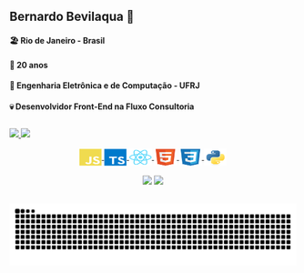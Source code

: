 ## Bernardo Bevilaqua 👋
#### 🏖️ Rio de Janeiro - Brasil
#### 🔞 20 anos
#### 📜 Engenharia Eletrônica e de Computação - UFRJ
#### 💀 Desenvolvidor Front-End na Fluxo Consultoria

##
 <div>
  <a href="https://github.com/bernardobfg">
  <img height="180em" src="https://github-readme-stats.vercel.app/api?username=bernardobfg&show_icons=true&theme=tokyonight&include_all_commits=true&count_private=true"/>
  <img height="180em" src="https://github-readme-stats.vercel.app/api/top-langs/?username=bernardobfg&layout=compact&langs_count=7&theme=tokyonight"/>
</div>
 <br> 
<div align="center" marginTop="60px">
  <img align="center" alt="Js" height="30" width="40" src="https://raw.githubusercontent.com/devicons/devicon/master/icons/javascript/javascript-plain.svg">
  <img align="center" alt="Ts" height="30" width="40" src="https://raw.githubusercontent.com/devicons/devicon/master/icons/typescript/typescript-original.svg">
  <img align="center" alt="React" height="30" width="40" src="https://raw.githubusercontent.com/devicons/devicon/master/icons/react/react-original.svg">
  <img align="center" alt="HTML" height="30" width="40" src="https://raw.githubusercontent.com/devicons/devicon/master/icons/html5/html5-original.svg">
  <img align="center" alt="CSS" height="30" width="40" src="https://raw.githubusercontent.com/devicons/devicon/master/icons/css3/css3-original.svg">
  <img align="center" alt="Python" height="30" width="40" src="https://raw.githubusercontent.com/devicons/devicon/master/icons/python/python-original.svg">   
 </div>
  <br>
  <div align="center">
    <a href = "mailto:bernardo.bfg@poli.ufrj.br"><img src="https://img.shields.io/badge/Gmail-D14836?style=for-the-badge&logo=gmail&logoColor=white" target="_blank"></a>
    <a href="https://www.linkedin.com/in/bernardo-bevilaqua/" target="_blank"><img src="https://img.shields.io/badge/-LinkedIn-%230077B5?style=for-the-badge&logo=linkedin&logoColor=white" target="_blank"></a> 
 </div>
  
  ##

  
  
![Snake animation](https://github.com/bernardobfg/bernardobfg/blob/output/github-contribution-grid-snake.svg)
